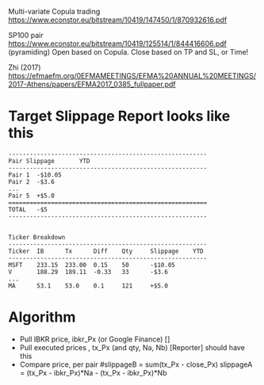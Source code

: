 Multi-variate Copula trading
https://www.econstor.eu/bitstream/10419/147450/1/870932616.pdf

SP100 pair
https://www.econstor.eu/bitstream/10419/125514/1/844416606.pdf
  (pyramiding)
  Open based on Copula. Close based on TP and SL, or Time!
  
Zhi (2017)
https://efmaefm.org/0EFMAMEETINGS/EFMA%20ANNUAL%20MEETINGS/2017-Athens/papers/EFMA2017_0385_fullpaper.pdf

# Target Slippage Report looks like this
	--------------------------------------------------------
	Pair Slippage		YTD
	--------------------------------------------------------
	Pair 1	-$10.05		
	Pair 2	-$3.6
	...
	Pair 5	+$5.0
	========================================================	
	TOTAL	-$5
	--------------------------------------------------------
	

	Ticker Breakdown
	--------------------------------------------------------
	Ticker	IB		Tx		Diff 	Qty		Slippage	YTD
	--------------------------------------------------------
	MSFT	233.15	233.00	0.15	50		-$10.05
	V		188.29	189.11	-0.33	33		-$3.6
	...
	MA		53.1	53.0	0.1		121		+$5.0

# Algorithm
- Pull IBKR price,	ibkr_Px (or Google Finance)
  []
- Pull executed prices , tx_Px (and qty, Na, Nb)
  [Reporter] should have this
- Compare price, per pair 
	#slippageB = sum(tx_Px - close_Px)
	slippageA = (tx_Px - ibkr_Px)*Na - (tx_Px - ibkr_Px)*Nb

